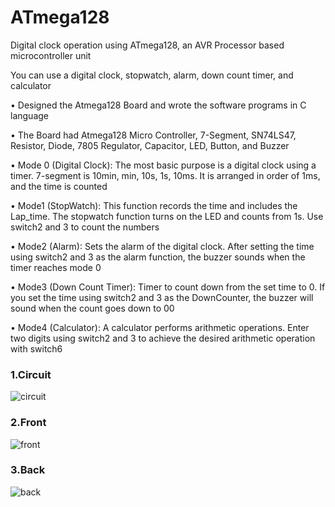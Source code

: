 # ATmega128

Digital clock operation using ATmega128, an AVR Processor based microcontroller unit

You can use a digital clock, stopwatch, alarm, down count timer, and calculator

• Designed the Atmega128 Board and wrote the software programs in C language

• The Board had Atmega128 Micro Controller, 7-Segment, SN74LS47, Resistor, Diode, 7805 Regulator, Capacitor, LED, Button, and Buzzer

• Mode 0 (Digital Clock): The most basic purpose is a digital clock using a timer. 7-segment is 10min, min, 10s, 1s, 10ms. It is arranged in order of 1ms, and the time is counted

• Mode1 (StopWatch): This function records the time and includes the Lap_time. The stopwatch function turns on the LED and counts from 1s. Use switch2 and 3 to count the numbers

• Mode2 (Alarm): Sets the alarm of the digital clock. After setting the time using switch2 and 3 as the alarm function, the buzzer sounds when the timer reaches mode 0

• Mode3 (Down Count Timer): Timer to count down from the set time to 0. If you set the time using switch2 and 3 as the DownCounter, the buzzer will sound when the count goes down to 00

• Mode4 (Calculator): A calculator performs arithmetic operations. Enter two digits using switch2 and 3 to achieve the desired arithmetic operation with switch6

### 1.Circuit
![circuit](https://user-images.githubusercontent.com/52568892/73293052-c9047a80-41c8-11ea-9f3c-a13189181150.jpg)

### 2.Front
![front](https://user-images.githubusercontent.com/52568892/73293360-5f38a080-41c9-11ea-9135-426a4f5d95c9.jpg)

### 3.Back
![back](https://user-images.githubusercontent.com/52568892/73293379-6a8bcc00-41c9-11ea-9a64-9ef17bc4f633.jpg)
